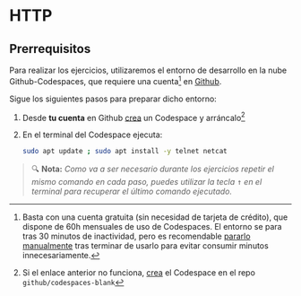 # HTTP
## Prerrequisitos

Para realizar los ejercicios, utilizaremos el entorno de desarrollo en la nube Github-Codespaces, que requiere una cuenta[^1] en [Github](https://github.com/).

Sigue los siguientes pasos para preparar dicho entorno:

1. Desde **tu cuenta** en Github [crea](https://github.com/codespaces/new?skip_quickstart=true&machine=basicLinux32gb&repo=525552024&ref=main&geo=EuropeWest) un Codespace y arráncalo[^2]

1. En el terminal del Codespace ejecuta:
   ```bash
   sudo apt update ; sudo apt install -y telnet netcat
   ```

> 🔍 **Nota:** _Como va a ser necesario durante los ejercicios repetir el mismo comando en cada paso, puedes utilizar la tecla <kbd>↑</kbd> en el terminal para recuperar el último comando ejecutado._

[^1]: Basta con una cuenta gratuita (sin necesidad de tarjeta de crédito), que dispone de 60h mensuales de uso de Codespaces. El entorno se para tras 30 minutos de inactividad, pero es recomendable [pararlo manualmente](https://docs.github.com/en/codespaces/developing-in-a-codespace/stopping-and-starting-a-codespace) tras terminar de usarlo para evitar consumir minutos innecesariamente.

[^2]: Si el enlace anterior no funciona, [crea](https://github.com/codespaces/new) el Codespace en el repo `github/codespaces-blank`
